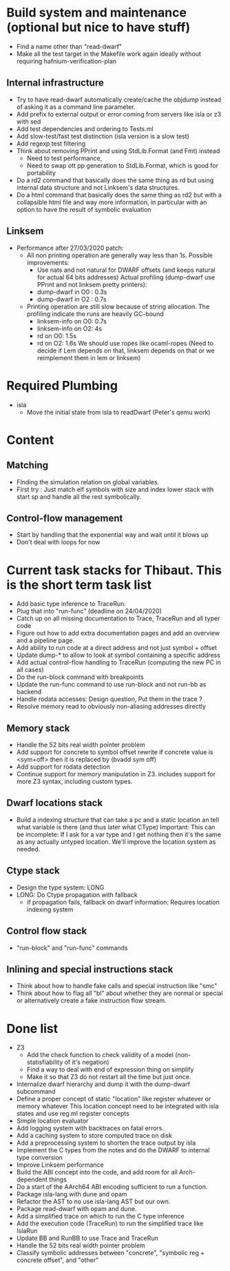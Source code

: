 # Build system and maintenance (optional but nice to have stuff)

 - Find a name other than "read-dwarf"
 - Make all the test target in the Makefile work again ideally without requiring
   hafnium-verification-plan

## Internal infrastructure

 - Try to have read-dwarf automatically create/cache the objdump instead
   of asking it as a command line parameter.
 - Add prefix to external output or error coming from servers like isla or z3 with sed
 - Add test dependencies and ordering to Tests.ml
 - Add slow-test/fast test distinction (isla version is a slow test)
 - Add regexp test filtering
 - Think about removing PPrint and using StdLib.Format (and Fmt) instead
   - Need to test performance,
   - Need to swap ott pp generation to StdLib.Format, which is good for portability
 - Do a rd2 command that basically does the same thing as rd but using internal data structure
   and not Linksem's data structures.
 - Do a html command that basically does the same thing as rd2 but with a collapsible
   html file and way more information, in particular with an option to have
   the result of symbolic evaluation

## Linksem

 - Performance after 27/03/2020 patch:
   - All non printing operation are generally way less than 1s. Possible improvements:
     - Use nats and not natural for DWARF offsets (and keeps natural for actual 64 bits addresses)
     Actual profiling (dump-dwarf use PPrint and not linksem pretty printers):
     - dump-dwarf in O0 : 0.3s
     - dump-dwarf in O2 : 0.7s
   - Printing operation are still slow because of string allocation.
     The profiling indicate the runs are heavily GC-bound
     - linksem-info on O0: 0.7s
     - linksem-info on O2: 4s
     - rd on O0: 1.5s
     - rd on O2: 1.6s
     We should use ropes like ocaml-ropes (Need to decide if Lem depends on that,
     linksem depends on that or we reimplement them in lem or linksem)

# Required Plumbing

 - isla
   - Move the initial state from isla to readDwarf (Peter's qemu work)

# Content

## Matching
 - Finding the simulation relation on global variables.
 - First try : Just match elf symbols with size and index lower stack with start sp
   and handle all the rest symbolically.

## Control-flow management
 - Start by handling that the exponential way and wait until it blows up
 - Don't deal with loops for now

# Current task stacks for Thibaut. This is the short term task list

 - Add basic type inference to TraceRun.
 - Plug that into "run-func" (deadline on 24/04/2020)
 - Catch up on all missing documentation to Trace, TraceRun and all typer code
 - Figure out how to add extra documentation pages and add an overview and a pipeline page.
 - Add ability to run code at a direct address and not just symbol + offset
 - Update dump-* to allow to look at symbol containing a specific address
 - Add actual control-flow handling to TraceRun (computing the new PC in all cases)
 - Do the run-block command with breakpoints
 - Update the run-func command to use run-block and not run-bb as backend
 - Handle rodata accesses: Design question, Put them in the trace ?
 - Resolve memory read to obviously non-aliasing addresses directly

## Memory stack

 - Handle the 52 bits real width pointer problem
 - Add support for concrete to symbol offset rewrite
   if concrete value is <sym+off> then it is replaced by (bvadd sym off)
 - Add support for rodata detection
 - Continue support for memory manipulation in Z3.
   includes support for more Z3 syntax, including custom types.

## Dwarf locations stack

 - Build a indexing structure that can take a pc and a static location an tell what variable
   is there (and thus later what CType)
   Important: This can be incomplete: If I ask for a var type and I get nothing then
   it's the same as any actually untyped location. We'll improve the location system as
   needed.

## Ctype stack

 - Design the type system: LONG
 - LONG: Do Ctype propagation with fallback
   - if propagation fails, fallback on dwarf information: Requires location indexing system

## Control flow stack

 - "run-block" and "run-func" commands

## Inlining and special instructions stack

 - Think about how to handle fake calls and special instruction like "smc"
 - Think about how to flag all "bl" about whether they are normal or special or alternatively create a fake instruction flow stream.

# Done list

 - Z3
   - Add the check function to check validity of a model (non-statisfiability of it's negation)
   - Find a way to deal with end of expression thing on simplify
   - Make it so that Z3 do not restart all the time but just once.
 - Internalize dwarf hierarchy and dump it with the dump-dwarf subcommand
 - Define a proper concept of static "location" like register whatever or memory whatever
   This location concept need to be integrated with isla states and use reg.ml register concepts
 - Simple location evaluator
 - Add logging system with backtraces on fatal errors.
 - Add a caching system to store computed trace on disk
 - Add a preprocessing system to shorten the trace output by isla
 - Implement the C types from the notes and do the DWARF to internal type conversion
 - Improve Linksem performance
 - Build the ABI concept into the code, and add room for all Arch-dependent things
 - Do a start of the AArch64 ABI encoding sufficient to run a function.
 - Package isla-lang with dune and opam
 - Refactor the AST to no use isla-lang AST but our own.
 - Package read-dwarf with opam and dune.
 - Add a simplified trace on which to run the C type inference
 - Add the execution code (TraceRun) to run the simplified trace like IslaRun
 - Update BB and RunBB to use Trace and TraceRun
 - Handle the 52 bits real width pointer problem
 - Classify symbolic addresses between "concrete", "symbolic reg + concrete offset", and "other"
